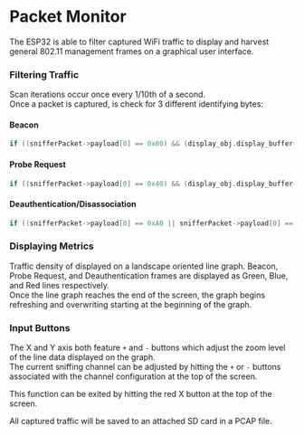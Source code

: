 # Packet Monitor
The ESP32 is able to filter captured WiFi traffic to display and harvest general 802.11 management frames on a graphical user interface.

### Filtering Traffic
Scan iterations occur once every 1/10th of a second.  
Once a packet is captured, is check for 3 different identifying bytes:  

#### Beacon
```C++
if ((snifferPacket->payload[0] == 0x80) && (display_obj.display_buffer->size() == 0))
```

#### Probe Request
```C++
if ((snifferPacket->payload[0] == 0x40) && (display_obj.display_buffer->size() == 0))
```

#### Deauthentication/Disassociation
```C++
if ((snifferPacket->payload[0] == 0xA0 || snifferPacket->payload[0] == 0xC0 ) && (display_obj.display_buffer->size() == 0))
```

### Displaying Metrics
Traffic density of displayed on a landscape oriented line graph. Beacon, Probe Request, and Deauthentication frames are displayed as Green, Blue, and Red lines respectively.  
Once the line graph reaches the end of the screen, the graph begins refreshing and overwriting starting at the beginning of the graph.

### Input Buttons
The X and Y axis both feature `+` and `-` buttons which adjust the zoom level of the line data displayed on the graph.  
The current sniffing channel can be adjusted by hitting the `+` or `-` buttons associated with the channel configuration at the top of the screen.  

This function can be exited by hitting the red X button at the top of the screen.

All captured traffic will be saved to an attached SD card in a PCAP file.